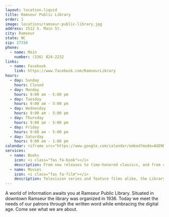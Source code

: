 ```yaml
---
layout: location.liquid
title: Ramseur Public Library
order: 1
image: locations/ramseur-public-library.jpg
address: 1512 S. Main St.
city: Ramseur
state: NC
zip: 27316
phone: 
  - name: Main
    number: (336) 824-2232
links: 
  - name: Facebook
    link: https://www.facebook.com/RamseurLibrary
hours: 
  - day: Sunday
    hours: Closed
  - day: Monday
    hours: 9:00 am - 5:00 pm
  - day: Tuesday
    hours: 9:00 am - 5:00 pm
  - day: Wednesday
    hours: 9:00 am - 5:00 pm
  - day: Thursday
    hours: 9:00 am - 5:00 pm
  - day: Friday
    hours: 9:00 am - 5:00 pm
  - day: Saturday
    hours: 9:00 am - 1:00 pm
calendar: <iframe src="https://www.google.com/calendar/embed?mode=AGENDA&amp;height=400&amp;wkst=2&amp;bgcolor=%23FFFFFF&amp;src=9d99p1ojlvovqit0onc8rrfapk%40group.calendar.google.com&amp;color=%232952A3&amp;ctz=America%2FNew_York" style=" border-width:0 " width="280" height="400" frameborder="0" scrolling="no"></iframe>
services: 
  - name: Books
    icon: <i class="fas fa-book"></i>
    description: From new releases to time-honored classics, and from cookbooks to biographies, the Library has thousands of books available for your reading pleasure. (We even have large print and audio-books on CD).
  - name: Movies
    icon: <i class="fas fa-film"></i>
    description: Television series and feature films alike, the Library has DVDs for viewing entertainment.
---
```


 A world of information awaits you at Ramseur Public Library. Situated in downtown Ramseur the library was organized in 1936. Today we meet the needs of our patrons through the written word while embracing the digital age. Come see what we are about. 
